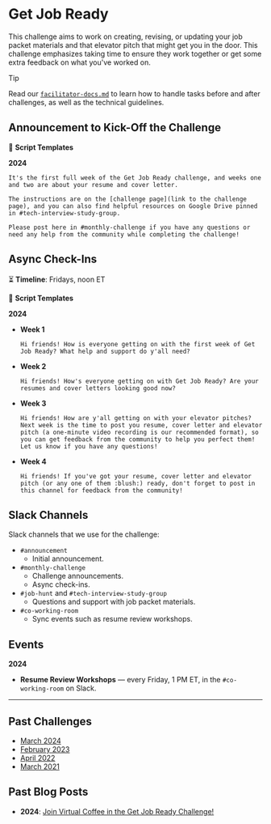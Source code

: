 # Get Job Ready

This challenge aims to work on creating, revising, or updating your job packet materials and that elevator pitch that might get you in the door. This challenge emphasizes taking time to ensure they work together or get some extra feedback on what you've worked on.

> [!TIP]
> Read our [`facilitator-docs.md`](../facilitators-docs.md) to learn how to handle tasks before and after challenges, as well as the technical guidelines.

## Announcement to Kick-Off the Challenge

📃 **Script Templates**

**2024**

```text
It's the first full week of the Get Job Ready challenge, and weeks one and two are about your resume and cover letter.

The instructions are on the [challenge page](link to the challenge page), and you can also find helpful resources on Google Drive pinned in #tech-interview-study-group.

Please post here in #monthly-challenge if you have any questions or need any help from the community while completing the challenge!
```

## Async Check-Ins

⏳ **Timeline**: Fridays, noon ET

📃 **Script Templates**

**2024**

- **Week 1**

  ```text
  Hi friends! How is everyone getting on with the first week of Get Job Ready? What help and support do y'all need?
  ```

- **Week 2**

  ```text
  Hi friends! How's everyone getting on with Get Job Ready? Are your resumes and cover letters looking good now?
  ```

- **Week 3**

  ```text
  Hi friends! How are y'all getting on with your elevator pitches? Next week is the time to post you resume, cover letter and elevator pitch (a one-minute video recording is our recommended format), so you can get feedback from the community to help you perfect them! Let us know if you have any questions!
  ```

- **Week 4**

  ```text
  Hi friends! If you've got your resume, cover letter and elevator pitch (or any one of them :blush:) ready, don't forget to post in this channel for feedback from the community!
  ```

## Slack Channels

Slack channels that we use for the challenge:

- `#announcement`
  - Initial announcement.
- `#monthly-challenge`
  - Challenge announcements.
  - Async check-ins.
- `#job-hunt` and `#tech-interview-study-group`
  - Questions and support with job packet materials.
- `#co-working-room`
  - Sync events such as resume review workshops.

## Events

**2024**

- **Resume Review Workshops** — every Friday, 1 PM ET, in the `#co-working-room` on Slack.

---

## Past Challenges

- [March 2024](https://virtualcoffee.io/monthlychallenges/mar-2024)
- [February 2023](https://virtualcoffee.io/monthlychallenges/feb-2023)
- [April 2022](https://virtualcoffee.io/monthlychallenges/apr-2022)
- [March 2021](https://virtualcoffee.io/monthlychallenges/mar-2021)

## Past Blog Posts

- **2024**: [Join Virtual Coffee in the Get Job Ready Challenge!](https://dev.to/virtualcoffee/join-virtual-coffee-in-the-get-job-ready-challenge-44ki)
